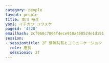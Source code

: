 ```yaml
---
category: people
layout: people
title: 市川 裕介
yomi: イチカワ ユウスケ
pageid: '4328'
emailhash: 2cf960c7864f4ece910a450524e1d151
session:
- sessiontitle: 2F 情報共有とコミュニケーション
  role: 座長
  sessionid: 2f
---
```

